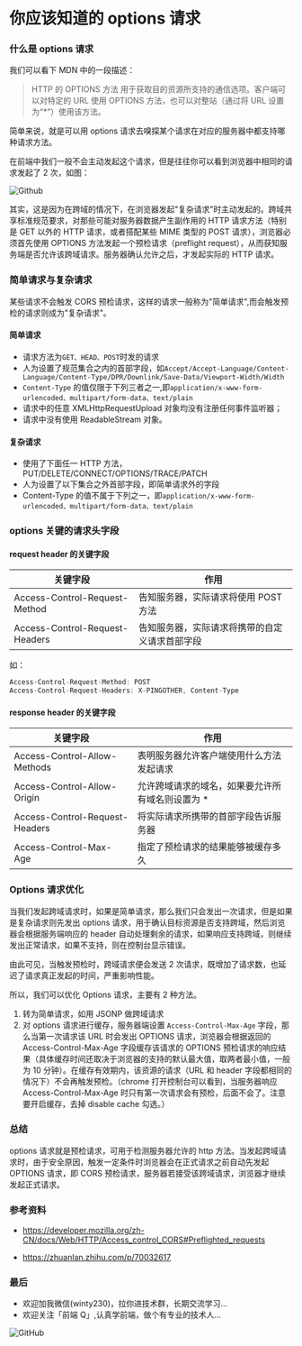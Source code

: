 # 你应该知道的 options 请求

### 什么是 options 请求

我们可以看下 MDN 中的一段描述：

> HTTP 的 OPTIONS 方法 用于获取目的资源所支持的通信选项。客户端可以对特定的 URL 使用 OPTIONS 方法，也可以对整站（通过将 URL 设置为“\*”）使用该方法。

简单来说，就是可以用 options 请求去嗅探某个请求在对应的服务器中都支持哪种请求方法。

在前端中我们一般不会主动发起这个请求，但是往往你可以看到浏览器中相同的请求发起了 2 次，如图：

![Github](https://raw.githubusercontent.com/LuckyWinty/blog/master/images/network/1591547440557.jpg)

其实，这是因为在跨域的情况下，在浏览器发起"复杂请求"时主动发起的。跨域共享标准规范要求，对那些可能对服务器数据产生副作用的 HTTP 请求方法（特别是 GET 以外的 HTTP 请求，或者搭配某些 MIME 类型的 POST 请求），浏览器必须首先使用 OPTIONS 方法发起一个预检请求（preflight request），从而获知服务端是否允许该跨域请求。服务器确认允许之后，才发起实际的 HTTP 请求。

### 简单请求与复杂请求

某些请求不会触发 CORS 预检请求，这样的请求一般称为"简单请求",而会触发预检的请求则成为"复杂请求"。

#### 简单请求

- 请求方法为`GET、HEAD、POST`时发的请求
- 人为设置了规范集合之内的首部字段，如`Accept/Accept-Language/Content-Language/Content-Type/DPR/Downlink/Save-Data/Viewport-Width/Width`
- `Content-Type` 的值仅限于下列三者之一,即`application/x-www-form-urlencoded、multipart/form-data、text/plain`
- 请求中的任意 XMLHttpRequestUpload 对象均没有注册任何事件监听器；
- 请求中没有使用 ReadableStream 对象。

#### 复杂请求

- 使用了下面任一 HTTP 方法，PUT/DELETE/CONNECT/OPTIONS/TRACE/PATCH
- 人为设置了以下集合之外首部字段，即简单请求外的字段
- Content-Type 的值不属于下列之一，即`application/x-www-form-urlencoded、multipart/form-data、text/plain`

### options 关键的请求头字段

#### request header 的关键字段

| 关键字段                       | 作用                                           |
| ------------------------------ | ---------------------------------------------- |
| Access-Control-Request-Method  | 告知服务器，实际请求将使用 POST 方法           |
| Access-Control-Request-Headers | 告知服务器，实际请求将携带的自定义请求首部字段 |

如：

```js
Access-Control-Request-Method: POST
Access-Control-Request-Headers: X-PINGOTHER, Content-Type
```

#### response header 的关键字段

| 关键字段                       | 作用                                              |
| ------------------------------ | ------------------------------------------------- |
| Access-Control-Allow-Methods   | 表明服务器允许客户端使用什么方法发起请求          |
| Access-Control-Allow-Origin    | 允许跨域请求的域名，如果要允许所有域名则设置为 \* |
| Access-Control-Request-Headers | 将实际请求所携带的首部字段告诉服务器              |
| Access-Control-Max-Age         | 指定了预检请求的结果能够被缓存多久                |

### Options 请求优化

当我们发起跨域请求时，如果是简单请求，那么我们只会发出一次请求，但是如果是复杂请求则先发出 options 请求，用于确认目标资源是否支持跨域，然后浏览器会根据服务端响应的 header 自动处理剩余的请求，如果响应支持跨域，则继续发出正常请求，如果不支持，则在控制台显示错误。

由此可见，当触发预检时，跨域请求便会发送 2 次请求，既增加了请求数，也延迟了请求真正发起的时间，严重影响性能。

所以，我们可以优化 Options 请求，主要有 2 种方法。

1. 转为简单请求，如用 JSONP 做跨域请求
2. 对 options 请求进行缓存，服务器端设置 `Access-Control-Max-Age` 字段，那么当第一次请求该 URL 时会发出 OPTIONS 请求，浏览器会根据返回的 Access-Control-Max-Age 字段缓存该请求的 OPTIONS 预检请求的响应结果（具体缓存时间还取决于浏览器的支持的默认最大值，取两者最小值，一般为 10 分钟）。在缓存有效期内，该资源的请求（URL 和 header 字段都相同的情况下）不会再触发预检。（chrome 打开控制台可以看到，当服务器响应 Access-Control-Max-Age 时只有第一次请求会有预检，后面不会了。注意要开启缓存，去掉 disable cache 勾选。）

### 总结

options 请求就是预检请求，可用于检测服务器允许的 http 方法。当发起跨域请求时，由于安全原因，触发一定条件时浏览器会在正式请求之前自动先发起 OPTIONS 请求，即 CORS 预检请求，服务器若接受该跨域请求，浏览器才继续发起正式请求。

### 参考资料

- https://developer.mozilla.org/zh-CN/docs/Web/HTTP/Access_control_CORS#Preflighted_requests

* https://zhuanlan.zhihu.com/p/70032617

### 最后

- 欢迎加我微信(winty230)，拉你进技术群，长期交流学习...
- 欢迎关注「前端 Q」,认真学前端，做个有专业的技术人...

![GitHub](https://raw.githubusercontent.com/LuckyWinty/blog/master/images/qrcode/%E4%BA%8C%E7%BB%B4%E7%A0%81%E7%BE%8E%E5%8C%96%202.png)
